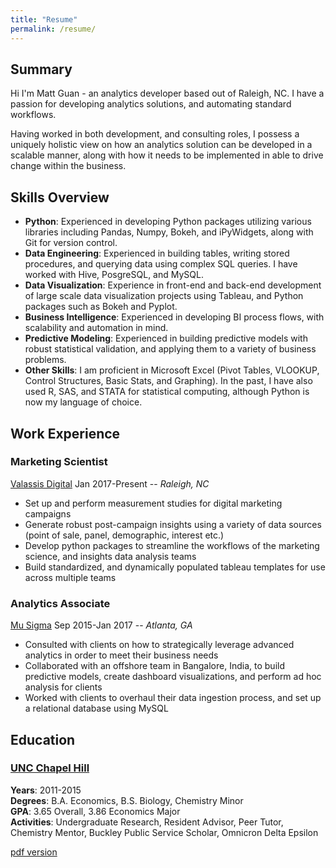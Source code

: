 ```yaml
---
title: "Resume"
permalink: /resume/
---
```

## Summary
Hi I'm Matt Guan - an analytics developer based out of Raleigh, NC. I have a passion for developing analytics solutions, and automating standard workflows.  

Having worked in both development, and consulting roles, I possess a uniquely holistic view on how an analytics solution can be developed in a scalable manner, along with how it needs to be implemented in able to drive change within the business.

## Skills Overview
* __Python__: Experienced in developing Python packages utilizing various libraries including Pandas, Numpy, Bokeh, and iPyWidgets, along with Git for version control.
* __Data Engineering__: Experienced in building tables, writing stored procedures, and querying data using complex SQL queries. I have worked with Hive, PosgreSQL, and MySQL.
* __Data Visualization__: Experience in front-end and back-end development of large scale data visualization projects using Tableau, and Python packages such as Bokeh and Pyplot.
* __Business Intelligence__: Experienced in developing BI process flows, with scalability and automation in mind.
* __Predictive Modeling__: Experienced in building predictive models with robust statistical validation, and applying them to a variety of business problems.
* __Other Skills__: I am proficient in Microsoft Excel (Pivot Tables, VLOOKUP, Control Structures, Basic Stats, and Graphing). In the past, I have also used R, SAS, and STATA for statistical computing, although Python is now my language of choice.

## Work Experience
### Marketing Scientist
<a href="https://www.valassisdigital.com/us/" target="_blank">Valassis Digital</a>
Jan 2017-Present -- _Raleigh, NC_ 
* Set up and perform measurement studies for digital marketing campaigns
* Generate robust post-campaign insights using a variety of data sources (point of sale, panel, demographic, interest etc.)
* Develop python packages to streamline the workflows of the marketing science, and insights data analysis teams
* Build standardized, and dynamically populated tableau templates for use across multiple teams 

### Analytics Associate
<a href="https://www.mu-sigma.com/" target="_blank">Mu Sigma</a>
Sep 2015-Jan 2017 -- _Atlanta, GA_  
* Consulted with clients on how to strategically leverage advanced analytics in order to meet their business needs
* Collaborated with an offshore team in Bangalore, India, to build predictive models, create dashboard visualizations, and perform ad hoc analysis for clients
* Worked with clients to overhaul their data ingestion process, and set up a relational database using MySQL


## Education
### <a href="https://www.unc.edu/" target="_blank">UNC Chapel Hill</a>
__Years__: 2011-2015  
__Degrees__: B.A. Economics, B.S. Biology, Chemistry Minor  
__GPA__: 3.65 Overall, 3.86 Economics Major  
__Activities__: Undergraduate Research, Resident Advisor, Peer Tutor, Chemistry Mentor, Buckley Public Service Scholar, Omnicron Delta Epsilon

<a href="../assets/docs/Resume(2018).pdf" target="_blank">pdf version</a>